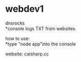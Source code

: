 # webdev1

dnsrocks <br>
*console logs TXT from websites

how to use: <br>
*type "node app"into the console

website: caisharp.cc
